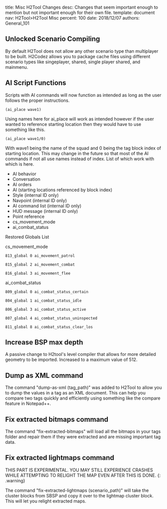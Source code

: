 title:      Misc H2Tool Changes
desc:       Changes that seem important enough to mention but not important enough for their own file.
template:   document
nav:        H2Tool>H2Tool Misc
percent:    100
date:       2018/12/07
authors:    General_101

## Unlocked Scenario Compiling
By default H2Tool does not allow any other scenario type than multiplayer to be built. H2Codez allows you to package cache files using different scenario types like singeplayer, shared, single player shared, and mainmenu.

## AI Script Functions
Scripts with AI commands will now function as intended as long as the user follows the proper instructions.

```
(ai_place wave1)
```

Using names here for ai_place will work as intended however if the user wanted to reference starting location then they would have to use something like this.

```
(ai_place wave1/0)
```

With wave1 being the name of the squad and 0 being the tag block index of starting location. This may change in the future so that most of the AI commands if not all use names instead of index.
List of which work with which is here.

- AI behavior
- Conversation
- AI orders
- AI (starting locations referenced by block index)
- Style (internal ID only)
- Navpoint (internal ID only)
- AI command list (internal ID only)
- HUD message (internal ID only)
- Point reference
- cs_movement_mode
- ai_combat_status

Restored Globals List

cs_movement_mode            

	813_global 0 ai_movement_patrol
	
	815_global 2 ai_movement_combat

	816_global 3 ai_movement_flee

ai_combat_status

	809_global 0 ai_combat_status_certain

	804_global 1 ai_combat_status_idle
	
	806_global 3 ai_combat_status_active

	807_global 4 ai_combat_status_uninspected

	811_global 8 ai_combat_status_clear_los

## Increase BSP max depth
A passive change to H2tool's level compiler that allows for more detailed geometry to be imported. Increased to a maximum value of 512.

## Dump as XML command
The command "dump-as-xml (tag_path)" was added to H2Tool to allow you to dump the values in a tag as an XML document. This can help you compare two tags quickly and efficiently using something like the compare feature in Notepad++.

## Fix extracted bitmaps command
The command "fix-extracted-bitmaps" will load all the bitmaps in your tags folder and repair them if they were extracted and are missing important tag data.

## Fix extracted lightmaps command
THIS PART IS EXPERIMENTAL. YOU MAY STILL EXPERIENCE CRASHES WHILE ATTEMPTING TO RELIGHT THE MAP EVEN AFTER THIS IS DONE.
{: .warning}

The command "fix-extracted-lightmaps (scenario_path)" will take the cluster blocks from SBSP and copy it over to the lightmap cluster block. This will let you relight extracted maps.